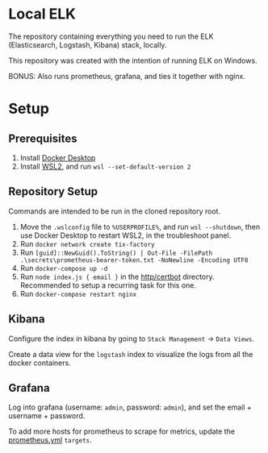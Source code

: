 # Local ELK

The repository containing everything you need to run the ELK (Elasticsearch, Logstash, Kibana) stack, locally.

This repository was created with the intention of running ELK on Windows.

BONUS: Also runs prometheus, grafana, and ties it together with nginx.

# Setup

## Prerequisites

1. Install [Docker Desktop](https://www.docker.com/products/docker-desktop)
2. Install [WSL2](https://aka.ms/wsl2kernel), and run `wsl --set-default-version 2`

## Repository Setup

Commands are intended to be run in the cloned repository root.

1. Move the `.wslconfig` file to `%USERPROFILE%`, and run `wsl --shutdown`, then use Docker Desktop to restart WSL2, in the troubleshoot panel.
2. Run `docker network create tix-factory`
3. Run `[guid]::NewGuid().ToString() | Out-File -FilePath .\secrets\prometheus-bearer-token.txt -NoNewline -Encoding UTF8`
4. Run `docker-compose up -d`
5. Run `node index.js { email }` in the [http/certbot](./http/certbot) directory. Recommended to setup a recurring task for this one.
6. Run `docker-compose restart nginx`

## Kibana

Configure the index in kibana by going to `Stack Management` -> `Data Views`.

Create a data view for the `logstash` index to visualize the logs from all the docker containers.

## Grafana

Log into grafana (username: `admin`, password: `admin`), and set the email + username + password.

To add more hosts for prometheus to scrape for metrics, update the [prometheus.yml](./metrics/prometheus.yml) `targets`.
